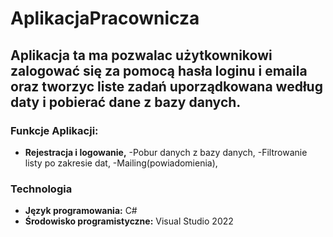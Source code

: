 # AplikacjaPracownicza
## Aplikacja ta ma pozwalac użytkownikowi zalogować się za pomocą hasła loginu i emaila oraz tworzyc liste zadań uporządkowana według daty i pobierać dane z bazy danych.

### Funkcje Aplikacji:
- **Rejestracja i logowanie,**
-Pobur danych z bazy danych,
-Filtrowanie listy po zakresie dat,
-Mailing(powiadomienia),

### Technologia
- **Język programowania:** C#
- **Środowisko programistyczne:** Visual Studio 2022


